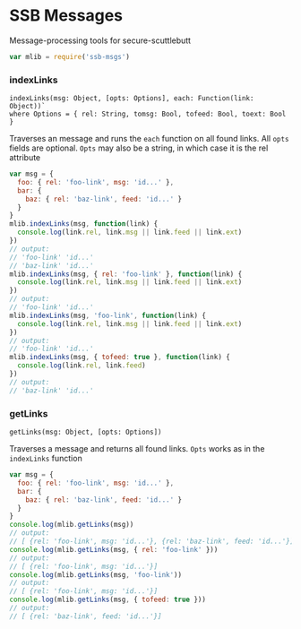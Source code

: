 # SSB Messages

Message-processing tools for secure-scuttlebutt

```js
var mlib = require('ssb-msgs')
```

### indexLinks

```
indexLinks(msg: Object, [opts: Options], each: Function(link: Object))`
where Options = { rel: String, tomsg: Bool, tofeed: Bool, toext: Bool }
```

Traverses an message and runs the `each` function on all found links. All `opts` fields are optional. `Opts` may also be a string, in which case it is the rel attribute

```js
var msg = {
  foo: { rel: 'foo-link', msg: 'id...' },
  bar: {
    baz: { rel: 'baz-link', feed: 'id...' }
  }
}
mlib.indexLinks(msg, function(link) {
  console.log(link.rel, link.msg || link.feed || link.ext)
})
// output:
// 'foo-link' 'id...'
// 'baz-link' 'id...'
mlib.indexLinks(msg, { rel: 'foo-link' }, function(link) {
  console.log(link.rel, link.msg || link.feed || link.ext)
})
// output:
// 'foo-link' 'id...'
mlib.indexLinks(msg, 'foo-link', function(link) {
  console.log(link.rel, link.msg || link.feed || link.ext)
})
// output:
// 'foo-link' 'id...'
mlib.indexLinks(msg, { tofeed: true }, function(link) {
  console.log(link.rel, link.feed)
})
// output:
// 'baz-link' 'id...'
```

### getLinks

`getLinks(msg: Object, [opts: Options])`

Traverses a message and returns all found links. `Opts` works as in the `indexLinks` function

```js
var msg = {
  foo: { rel: 'foo-link', msg: 'id...' },
  bar: {
    baz: { rel: 'baz-link', feed: 'id...' }
  }
}
console.log(mlib.getLinks(msg))
// output:
// [ {rel: 'foo-link', msg: 'id...'}, {rel: 'baz-link', feed: 'id...'}]
console.log(mlib.getLinks(msg, { rel: 'foo-link' }))
// output:
// [ {rel: 'foo-link', msg: 'id...'}]
console.log(mlib.getLinks(msg, 'foo-link'))
// output:
// [ {rel: 'foo-link', msg: 'id...'}]
console.log(mlib.getLinks(msg, { tofeed: true }))
// output:
// [ {rel: 'baz-link', feed: 'id...'}]
```